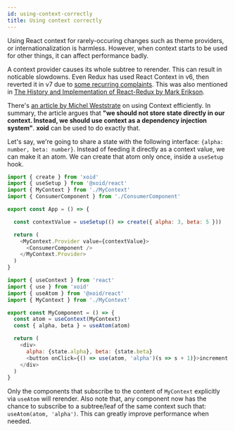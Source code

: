 ```yaml
---
id: using-context-correctly
title: Using context correctly
---
```


Using React context for rarely-occuring changes such as theme providers, or internationalization is harmless. However, when context starts to be used for other things, it can affect performance badly. 

A context provider causes its whole subtree to rerender. This can result in noticable slowdowns. Even Redux has used React Context in v6, then reverted it in v7 due to [some recurring complaints](https://github.com/reduxjs/react-redux/issues/1164). This was also mentioned in [The History and Implementation of React-Redux by Mark Erikson](https://blog.isquaredsoftware.com/2018/11/react-redux-history-implementation/#v7-0).

There's [an article by Michel Weststrate](https://medium.com/@mweststrate/how-to-safely-use-react-context-b7e343eff076) on using Context efficiently. In summary, the article argues that **"we should not store state directly in our context. Instead, we should use context as a dependency injection system"**. **xoid** can be used to do exactly that.

Let's say, we're going to share a state with the following interface: `{alpha: number, beta: number}`. Instead of feeding it directly as a context value, we can make it an atom. We can create that atom only once, inside a `useSetup` hook.

```js title="./App.tsx"
import { create } from 'xoid'
import { useSetup } from '@xoid/react'
import { MyContext } from './MyContext'
import { ConsumerComponent } from './ConsumerComponent'

export const App = () => {

  const contextValue = useSetup(() => create({ alpha: 3, beta: 5 }))

  return (
    <MyContext.Provider value={contextValue}>
      <ConsumerComponent />
    </MyContext.Provider>
  )
}
```

```js title="./MyComponent.tsx"
import { useContext } from 'react'
import { use } from 'xoid'
import { useAtom } from '@xoid/react'
import { MyContext } from './MyContext'

export const MyComponent = () => {
  const atom = useContext(MyContext)
  const { alpha, beta } = useAtom(atom)

  return (
    <div>
      alpha: {state.alpha}, beta: {state.beta}
      <button onClick={() => use(atom, 'alpha')(s => s + 1)}>increment alpha</button>
    </div>
  )
}
```

Only the components that subscribe to the content of `MyContext` explicitly via `useAtom` will rerender. Also note that, any component now has the chance to subscribe to a subtree/leaf of the same context such that: `useAtom(atom, 'alpha')`. This can greatly improve performance when needed.